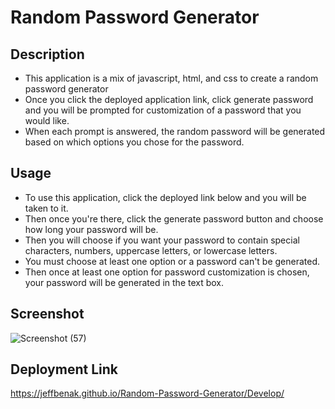 # Random Password Generator

## Description 
- This application is a mix of javascript, html, and css to create a random password generator
- Once you click the deployed application link, click generate password and you will be prompted for customization of a password that you would like. 
- When each prompt is answered, the random password will be generated based on which options you chose for the password.

## Usage
- To use this application, click the deployed link below and you will be taken to it.
- Then once you're there, click the generate password button and choose how long your password will be.
- Then you will choose if you want your password to contain special characters, numbers, uppercase letters, or lowercase letters. 
- You must choose at least one option or a password can't be generated. 
- Then once at least one option for password customization is chosen, your password will be generated in the text box. 

## Screenshot
![Screenshot (57)](https://user-images.githubusercontent.com/87049684/137401490-655b36c6-9068-4f7f-bcd9-7157d56e007d.png)

## Deployment Link 
https://jeffbenak.github.io/Random-Password-Generator/Develop/
